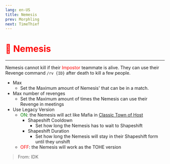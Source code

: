 ```yaml
---
lang: en-US
title: Nemesis
prev: Morphling
next: TimeThief
---
```


# <font color="red">🦹 Nemesis</font> <Badge text="Support" type="tip" vertical="middle"/>
---

Nemesis cannot kill if their <font color=red>Impostor</font> teammate is alive. They can use their Revenge command `/rv {ID}` after death to kill a few people.
* Max
  * Set the Maximum amount of Nemesis' that can be in a match.
* Max number of revenges
  * Set the Maximum amount of times the Nemesis can use their Revenge in meetings
* Use Legacy Version
  * <font color=green>ON</font>: the Nemesis will act like Mafia in [Classic Town of Host](https://among-us.fandom.com/wiki/Mod:Town_Of_Host#Mafia)
    * Shapeshift Cooldown
      * Set how long the Nemesis has to wait to Shapeshift
    * Shapeshift Duration
      * Set how long the Nemesis will stay in their Shapeshift form until they unshift
  * <font color=red>OFF</font>: the Nemesis will work as the TOHE version

> From: IDK